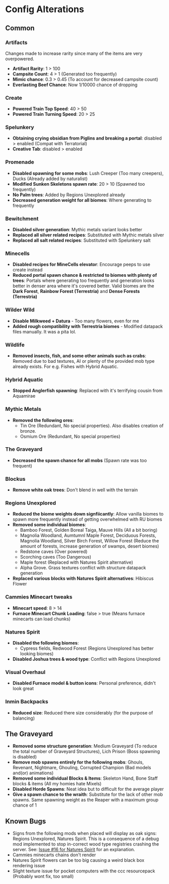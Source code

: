 #  Config Alterations

## Common

### Artifacts
Changes made to increase rarity since many of the items are very overpowered.

- **Artifact Rarity**: 1 > 100
- **Campsite Count**: 4 > 1 (Generated too frequently)
- **Mimic chance**: 0.3 > 0.45 (To account for decreased campsite count)
- **Everlasting Beef Chance**: Now 1/10000 chance of dropping

### Create
- **Powered Train Top Speed**: 40 > 50
- **Powered Train Turning Speed**: 20 > 25

### Spelunkery
- **Obtaining crying obsidian from Piglins and breaking a portal**: disabled > enabled (Compat with Terratorial)
- **Creative Tab**: disabled > enabled

### Promenade
- **Disabled spawning for some mobs**: Lush Creeper (Too many creepers), Ducks (Already added by naturalist)
- **Modified Sunken Skeletons spawn rate**: 20 > 10 (Spawned too frequently)
- **No Palm trees**: Added by Regions Unexplored already
- **Decreased generation weight for all biomes**: Where generating to frequently

### Bewitchment
- **Disabled silver generation**: Mythic metals variant looks better
- **Replaced all silver related recipes**: Substituted with Mythic metals silver
- **Replaced all salt related recipes**: Substituted with Spelunkery salt

### Minecells
- **Disabled recipes for MineCells elevator**: Encourage peeps to use create instead
- **Reduced portal spawn chance & restricted to biomes with plenty of trees**:  Portals where generating too frequently and generation looks better in denser area where it's covered better. Valid biomes are the **Dark Forest**, **Rainbow Forest (Terrestria)** and **Dense Forests (Terrestria)**

### Wilder Wild
- **Disable Milkweed + Datura** - Too many flowers, even for me
- **Added rough compatibility with Terrestria biomes** - Modified datapack files manually. It was a pita lol.

### Wildlife
- **Removed insects, fish, and some other animals such as crabs**: Removed due to bad textures, AI or plenty of the provided mob type already exists. For e.g. Fishes with Hybrid Aquatic.

### Hybrid Aquatic
- **Stopped Anglerfish spawning**: Replaced with it's terrifying cousin from Aquamirae

### Mythic Metals
- **Removed the following ores**:
    - Tin Ore (Redundant, No special properties). Also disables creation of bronze.
    - Osmium Ore (Redundant, No special properties)

### The Graveyard
- **Decreased the spawn chance for all mobs** (Spawn rate was too frequent)

### Blockus
- **Remove white oak trees**: Don't blend in well with the terrain

### Regions Unexplored
- **Reduced the biome weights down signfiicantly**: Allow vanilla biomes to spawn more frequently instead of getting overwhelmed with RU biomes
- **Removed some individual biomes**:
    - Bamboo Forest, Golden Boreal Taiga, Mauve Hills (All a bit boring)
    - Magnolia Woodland, Aumtumnl Maple Forest, Deciduous Forests, Magnolia Woodland, Silver Birch Forest, Willow Forest (Reduce the amount of forests, increase generation of swamps, desert biomes)
    - Redstone caves (Over powered)
    - Scorching caves (Too Dangerous)
    - Maple forest (Replaced with Natures Spirit alternative)
    - Alpha Grove. Grass textures conflict with structure datapack generation
- **Replaced various blocks with Natures Spirit alternatives**: Hibiscus Flower

### Cammies Minecart tweaks
- **Minecart speed**: 8 > 14
- **Furnace Minecart Chunk Loading**: false > true (Means furnace minecarts can load chunks)

### Natures Spirit
- **Disabled the following biomes**:
    - Cypress fields, Redwood Forest (Regions Unexplored has better looking biomes)
- **Disabled Joshua trees & wood type**: Conflict with Regions Unexplored

### Visual Overhaul
- **Disabled Furnace model & button icons**: Personal preference, didn't look great

### Inmin Backpacks
- **Reduced size**: Reduced there size considerably (for the purpose of balancing)

## The Graveyard
- **Removed some structure generation**: Medium Graveyard (To reduce the total number of Graveyard Structures), Lich Prison (Boss spawning is disabled)
- **Remove mob spawns entirely for the following mobs**: Ghouls, Revenant, Nightmare, Ghouling, Corrupted Champion (Bad models and(or) animations)
- **Removed some individual Blocks & Items**: Skeleton Hand, Bone Staff blocks & items (All my homies hate Mixels)
- **Disabled Horde Spawns**: Neat idea but to difficult for the average player
- **Give a spawn chance to the wraith**: Substitute for the lack of other mob spawns. Same spawning weight as the Reaper with a maximum group chance of 1


## Known Bugs

- Signs from the following mods when placed will display as oak signs: Regions Unexplored, Natures Spirit. This is a consequence of a debug mod implemented to stop in-correct wood type registries crashing the server. See: [Issue #16 for Natures Spirit](https://github.com/Team-Hibiscus/NatureSpirit/issues/16) for an explanation.
- Cammies minecarts chains don't render
- Natures Spirit flowers can be too big causing a weird black box rendering issue
- Slight texture issue for pocket computers with the ccc resourcepack (Probably wont fix, too small)


